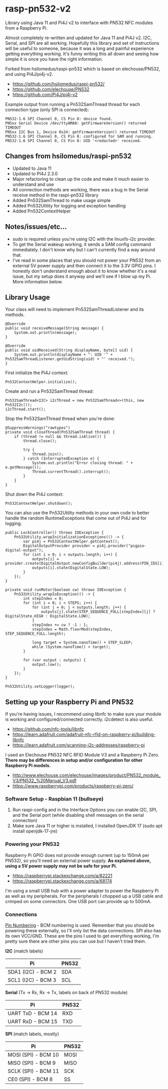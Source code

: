 # rasp-pn532-v2
Library using Java 11 and Pi4J v2 to interface with PN532 NFC modules from a Raspberry Pi.

Almost completely re-written and updated for Java 11 and Pi4J v2. I2C, Serial, and SPI are all working. Hopefully this library and set of instructions will be useful to someone, because it was a long and painful experience getting everything working. It's funny writing this all down and seeing how simple it is once you have the right information.

Forked from hsilomedus/raspi-pn532 which is based on elechouse/PN532, and using Pi4J/pi4j-v2.
* https://github.com/hsilomedus/raspi-pn532/
* https://github.com/elechouse/PN532
* https://github.com/Pi4J/pi4j-v2

Example output from running a Pn532SamThread thread for each connection type (only SPI is connected):
```
PN532-1.6 SPI Channel 0, CS Pin 8: device found.
PN5xx Serial Device /dev/ttyAMA0: getFirmwareVersion() returned TIMEOUT
PN5xx I2C Bus 1, Device 0x24: getFirmwareVersion() returned TIMEOUT
PN532-1.6 SPI Channel 0, CS Pin 8: configured for SAM and running.
PN532-1.6 SPI Channel 0, CS Pin 8: UID '<redacted>' received.
```

## Changes from hsilomedus/raspi-pn532
* Updated to Java 11
* Updated to PI4J 2.3.0
* Major refactoring to clean up the code and make it much easier to understand and use
* All connection methods are working, there was a bug in the Serial receive method in the raspi-pn532 library
* Added Pn532SamThread to make usage simple
* Added Pn532Utility for logging and exception handling
* Added Pn532ContextHelper

## Notes/issues/etc...
* sudo is required unless you're using I2C with the linuxfs-i2c provider.
* To get the Serial wakeup working, it sends a SAM config command immediately. I don't know why but I can't currently find a way around that.
* I've read in some places that you should not power your PN532 from an external 5V power supply and then connect it to the 3.3V GPIO pins. I honestly don't understand enough about it to know whether it's a real issue, but my setup does it anyway and we'll see if I blow up my Pi. More information below.

## Library Usage
Your class will need to implement Pn532SamThreadListener and its methods.
```
@Override
public void receiveMessage(String message) {
    System.out.println(message);
}

@Override
public void uidReceived(String displayName, byte[] uid) {
    System.out.println(displayName + ": UID '" + Pn532SamThreadListener.getUidString(uid) + "' received.");
}
```

First initialize the Pi4J context:
```
Pn532ContextHelper.initialize();
```

Create and run a Pn532SamThread thread:
```
Pn532SamThread<I2C> i2cThread = new Pn532SamThread<>(this, new Pn532I2c());
i2cThread.start();
```

Stop the Pn532SamThread thread when you're done:
```
@SuppressWarnings("rawtypes")
private void closeThread(Pn532SamThread thread) {
    if (thread != null && thread.isAlive()) {
        thread.close();

        try {
            thread.join();
        } catch (InterruptedException e) {
            System.out.println("Error closing thread: " + e.getMessage());
            Thread.currentThread().interrupt();
        }
    }
}
```

Shut down the Pi4J context:
```
Pn532ContextHelper.shutdown();
```

You can also use the Pn532Utility methods in your own code to better handle the random RuntimeExceptions that come out of Pi4J and for logging.
```
public LockController() throws IOException {
    Pn532Utility.wrapInitializationExceptions(() -> {
        var pi4j = Pn532ContextHelper.getContext();
        DigitalOutputProvider provider = pi4j.provider("pigpio-digital-output");
        for (int i = 0; i < outputs.length; i++) {
            outputs[i] = provider.create(DigitalOutput.newConfigBuilder(pi4j).address(PIN_IDS[i]).build());
            outputs[i].state(DigitalState.LOW);
        }
    });
}
```
```
private void runMotor(boolean cw) throws IOException {
    Pn532Utility.wrapIoException(() -> {
        int stepIndex = 0;
        for (int i = 0; i < STEPS; i++) {
            for (int j = 0; j < outputs.length; j++) {
                outputs[j].state(STEP_SEQUENCE_FULL[stepIndex][j] ? DigitalState.HIGH : DigitalState.LOW);
            }
            stepIndex += cw ? -1 : 1;
            stepIndex = Math.floorMod(stepIndex, STEP_SEQUENCE_FULL.length);
            
            long target = System.nanoTime() + STEP_SLEEP;
            while (System.nanoTime() < target);
        }
        
        for (var output : outputs) {
            output.low();
        }
    });
}
```
```
Pn532Utility.setLogger(logger);
```

## Setting up your Raspberry Pi and PN532
If you're having issues, I recommend using libnfc to make sure your module is working and configured/connected correctly. i2cdetect is also useful.
* https://github.com/nfc-tools/libnfc
* https://learn.adafruit.com/adafruit-nfc-rfid-on-raspberry-pi/building-libnfc
* https://learn.adafruit.com/scanning-i2c-addresses/raspberry-pi

I used an Elechouse PN532 NFC RFID Module V3 and a Raspberry Pi Zero. **There may be differences in setup and/or configuration for other Raspberry Pi models.**
* http://www.elechouse.com/elechouse/images/product/PN532_module_V3/PN532_%20Manual_V3.pdf
* https://www.raspberrypi.com/products/raspberry-pi-zero/

### Software Setup - Raspbian 11 (bullseye)
1. Run raspi-config and in the Interface Options you can enable I2C, SPI, and the Serial port (while disabling shell messages on the serial connection)
1. Make sure Java 11 or higher is installed, I installed OpenJDK 17 (sudo apt install openjdk-17-jre)

### Powering your PN532
Raspberry Pi GPIO does not provide enough current (up to 150mA per PN532), so you'll need an external power supply. **As explained above, using a 5V power supply may not be safe for your Pi.**
* https://raspberrypi.stackexchange.com/a/82221
* https://raspberrypi.stackexchange.com/a/68174

I'm using a small USB hub with a power adapter to power the Raspberry Pi as well as my peripherals. For the peripherals I chopped up a USB cable and crimped on some connectors. One USB port can provide up to 500mA.

### Connections
[Pin Numbering](https://pi4j.com/documentation/pin-numbering/) - BCM numbering is used. Remember that you should be powering these externally, so I'll only list the data connections. SPI also has its own VCC/GND. These are the pins I used to get everything working, I'm pretty sure there are other pins you can use but I haven't tried them.

**I2C** (match labels)

Pi                 | PN532
------------------ | -----
SDA1 (I2C) - BCM 2 | SDA
SCL1 (I2C) - BCM 3 | SCL

**Serial** (Tx -> Rx, Rx -> Tx, labels on back of PN532 module)

Pi                | PN532
----------------- | -----
UART TxD - BCM 14 | RXD
UART RxD - BCM 15 | TXD

**SPI** (match labels, mostly)

Pi                  | PN532
------------------- | -----
MOSI (SPI) - BCM 10 | MOSI
MISO (SPI) - BCM 9  | MISO
SCLK (SPI) - BCM 11 | SCK
CE0 (SPI) - BCM 8   | SS